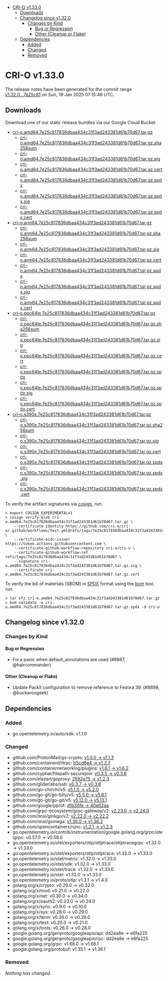 - [CRI-O v1.33.0](#cri-o-v1330)
  - [Downloads](#downloads)
  - [Changelog since v1.32.0](#changelog-since-v1320)
    - [Changes by Kind](#changes-by-kind)
      - [Bug or Regression](#bug-or-regression)
      - [Other (Cleanup or Flake)](#other-cleanup-or-flake)
  - [Dependencies](#dependencies)
    - [Added](#added)
    - [Changed](#changed)
    - [Removed](#removed)

# CRI-O v1.33.0

The release notes have been generated for the commit range
[v1.32.0...7e25c81](https://github.com/cri-o/cri-o/compare/v1.32.0...v1.33.0) on Sun, 19 Jan 2025 07:15:46 UTC.

## Downloads

Download one of our static release bundles via our Google Cloud Bucket:

- [cri-o.amd64.7e25c817836dbaa434c31f3ad243381d61b70d67.tar.gz](https://storage.googleapis.com/cri-o/artifacts/cri-o.amd64.7e25c817836dbaa434c31f3ad243381d61b70d67.tar.gz)
  - [cri-o.amd64.7e25c817836dbaa434c31f3ad243381d61b70d67.tar.gz.sha256sum](https://storage.googleapis.com/cri-o/artifacts/cri-o.amd64.7e25c817836dbaa434c31f3ad243381d61b70d67.tar.gz.sha256sum)
  - [cri-o.amd64.7e25c817836dbaa434c31f3ad243381d61b70d67.tar.gz.sig](https://storage.googleapis.com/cri-o/artifacts/cri-o.amd64.7e25c817836dbaa434c31f3ad243381d61b70d67.tar.gz.sig)
  - [cri-o.amd64.7e25c817836dbaa434c31f3ad243381d61b70d67.tar.gz.cert](https://storage.googleapis.com/cri-o/artifacts/cri-o.amd64.7e25c817836dbaa434c31f3ad243381d61b70d67.tar.gz.cert)
  - [cri-o.amd64.7e25c817836dbaa434c31f3ad243381d61b70d67.tar.gz.spdx](https://storage.googleapis.com/cri-o/artifacts/cri-o.amd64.7e25c817836dbaa434c31f3ad243381d61b70d67.tar.gz.spdx)
  - [cri-o.amd64.7e25c817836dbaa434c31f3ad243381d61b70d67.tar.gz.spdx.sig](https://storage.googleapis.com/cri-o/artifacts/cri-o.amd64.7e25c817836dbaa434c31f3ad243381d61b70d67.tar.gz.spdx.sig)
  - [cri-o.amd64.7e25c817836dbaa434c31f3ad243381d61b70d67.tar.gz.spdx.cert](https://storage.googleapis.com/cri-o/artifacts/cri-o.amd64.7e25c817836dbaa434c31f3ad243381d61b70d67.tar.gz.spdx.cert)
- [cri-o.arm64.7e25c817836dbaa434c31f3ad243381d61b70d67.tar.gz](https://storage.googleapis.com/cri-o/artifacts/cri-o.arm64.7e25c817836dbaa434c31f3ad243381d61b70d67.tar.gz)
  - [cri-o.arm64.7e25c817836dbaa434c31f3ad243381d61b70d67.tar.gz.sha256sum](https://storage.googleapis.com/cri-o/artifacts/cri-o.arm64.7e25c817836dbaa434c31f3ad243381d61b70d67.tar.gz.sha256sum)
  - [cri-o.arm64.7e25c817836dbaa434c31f3ad243381d61b70d67.tar.gz.sig](https://storage.googleapis.com/cri-o/artifacts/cri-o.arm64.7e25c817836dbaa434c31f3ad243381d61b70d67.tar.gz.sig)
  - [cri-o.arm64.7e25c817836dbaa434c31f3ad243381d61b70d67.tar.gz.cert](https://storage.googleapis.com/cri-o/artifacts/cri-o.arm64.7e25c817836dbaa434c31f3ad243381d61b70d67.tar.gz.cert)
  - [cri-o.arm64.7e25c817836dbaa434c31f3ad243381d61b70d67.tar.gz.spdx](https://storage.googleapis.com/cri-o/artifacts/cri-o.arm64.7e25c817836dbaa434c31f3ad243381d61b70d67.tar.gz.spdx)
  - [cri-o.arm64.7e25c817836dbaa434c31f3ad243381d61b70d67.tar.gz.spdx.sig](https://storage.googleapis.com/cri-o/artifacts/cri-o.arm64.7e25c817836dbaa434c31f3ad243381d61b70d67.tar.gz.spdx.sig)
  - [cri-o.arm64.7e25c817836dbaa434c31f3ad243381d61b70d67.tar.gz.spdx.cert](https://storage.googleapis.com/cri-o/artifacts/cri-o.arm64.7e25c817836dbaa434c31f3ad243381d61b70d67.tar.gz.spdx.cert)
- [cri-o.ppc64le.7e25c817836dbaa434c31f3ad243381d61b70d67.tar.gz](https://storage.googleapis.com/cri-o/artifacts/cri-o.ppc64le.7e25c817836dbaa434c31f3ad243381d61b70d67.tar.gz)
  - [cri-o.ppc64le.7e25c817836dbaa434c31f3ad243381d61b70d67.tar.gz.sha256sum](https://storage.googleapis.com/cri-o/artifacts/cri-o.ppc64le.7e25c817836dbaa434c31f3ad243381d61b70d67.tar.gz.sha256sum)
  - [cri-o.ppc64le.7e25c817836dbaa434c31f3ad243381d61b70d67.tar.gz.sig](https://storage.googleapis.com/cri-o/artifacts/cri-o.ppc64le.7e25c817836dbaa434c31f3ad243381d61b70d67.tar.gz.sig)
  - [cri-o.ppc64le.7e25c817836dbaa434c31f3ad243381d61b70d67.tar.gz.cert](https://storage.googleapis.com/cri-o/artifacts/cri-o.ppc64le.7e25c817836dbaa434c31f3ad243381d61b70d67.tar.gz.cert)
  - [cri-o.ppc64le.7e25c817836dbaa434c31f3ad243381d61b70d67.tar.gz.spdx](https://storage.googleapis.com/cri-o/artifacts/cri-o.ppc64le.7e25c817836dbaa434c31f3ad243381d61b70d67.tar.gz.spdx)
  - [cri-o.ppc64le.7e25c817836dbaa434c31f3ad243381d61b70d67.tar.gz.spdx.sig](https://storage.googleapis.com/cri-o/artifacts/cri-o.ppc64le.7e25c817836dbaa434c31f3ad243381d61b70d67.tar.gz.spdx.sig)
  - [cri-o.ppc64le.7e25c817836dbaa434c31f3ad243381d61b70d67.tar.gz.spdx.cert](https://storage.googleapis.com/cri-o/artifacts/cri-o.ppc64le.7e25c817836dbaa434c31f3ad243381d61b70d67.tar.gz.spdx.cert)
- [cri-o.s390x.7e25c817836dbaa434c31f3ad243381d61b70d67.tar.gz](https://storage.googleapis.com/cri-o/artifacts/cri-o.s390x.7e25c817836dbaa434c31f3ad243381d61b70d67.tar.gz)
  - [cri-o.s390x.7e25c817836dbaa434c31f3ad243381d61b70d67.tar.gz.sha256sum](https://storage.googleapis.com/cri-o/artifacts/cri-o.s390x.7e25c817836dbaa434c31f3ad243381d61b70d67.tar.gz.sha256sum)
  - [cri-o.s390x.7e25c817836dbaa434c31f3ad243381d61b70d67.tar.gz.sig](https://storage.googleapis.com/cri-o/artifacts/cri-o.s390x.7e25c817836dbaa434c31f3ad243381d61b70d67.tar.gz.sig)
  - [cri-o.s390x.7e25c817836dbaa434c31f3ad243381d61b70d67.tar.gz.cert](https://storage.googleapis.com/cri-o/artifacts/cri-o.s390x.7e25c817836dbaa434c31f3ad243381d61b70d67.tar.gz.cert)
  - [cri-o.s390x.7e25c817836dbaa434c31f3ad243381d61b70d67.tar.gz.spdx](https://storage.googleapis.com/cri-o/artifacts/cri-o.s390x.7e25c817836dbaa434c31f3ad243381d61b70d67.tar.gz.spdx)
  - [cri-o.s390x.7e25c817836dbaa434c31f3ad243381d61b70d67.tar.gz.spdx.sig](https://storage.googleapis.com/cri-o/artifacts/cri-o.s390x.7e25c817836dbaa434c31f3ad243381d61b70d67.tar.gz.spdx.sig)
  - [cri-o.s390x.7e25c817836dbaa434c31f3ad243381d61b70d67.tar.gz.spdx.cert](https://storage.googleapis.com/cri-o/artifacts/cri-o.s390x.7e25c817836dbaa434c31f3ad243381d61b70d67.tar.gz.spdx.cert)

To verify the artifact signatures via [cosign](https://github.com/sigstore/cosign), run:

```console
> export COSIGN_EXPERIMENTAL=1
> cosign verify-blob cri-o.amd64.7e25c817836dbaa434c31f3ad243381d61b70d67.tar.gz \
    --certificate-identity https://github.com/cri-o/cri-o/.github/workflows/test.yml@refs/tags/7e25c817836dbaa434c31f3ad243381d61b70d67 \
    --certificate-oidc-issuer https://token.actions.githubusercontent.com \
    --certificate-github-workflow-repository cri-o/cri-o \
    --certificate-github-workflow-ref refs/tags/7e25c817836dbaa434c31f3ad243381d61b70d67 \
    --signature cri-o.amd64.7e25c817836dbaa434c31f3ad243381d61b70d67.tar.gz.sig \
    --certificate cri-o.amd64.7e25c817836dbaa434c31f3ad243381d61b70d67.tar.gz.cert
```

To verify the bill of materials (SBOM) in [SPDX](https://spdx.org) format using the [bom](https://sigs.k8s.io/bom) tool, run:

```console
> tar xfz cri-o.amd64.7e25c817836dbaa434c31f3ad243381d61b70d67.tar.gz
> bom validate -e cri-o.amd64.7e25c817836dbaa434c31f3ad243381d61b70d67.tar.gz.spdx -d cri-o
```

## Changelog since v1.32.0

### Changes by Kind

#### Bug or Regression
 - Fix a panic when default_annotations are used (#8867, @haircommander)

#### Other (Cleanup or Flake)
 - Update Packit configuration to remove reference to Fedora 39. (#8898, @buckaroogeek)

## Dependencies

### Added
- go.opentelemetry.io/auto/sdk: v1.1.0

### Changed
- github.com/ProtonMail/go-crypto: [v1.0.0 → v1.1.3](https://github.com/ProtonMail/go-crypto/compare/v1.0.0...v1.1.3)
- github.com/containerd/ttrpc: [b5cd6e4 → v1.2.7](https://github.com/containerd/ttrpc/compare/b5cd6e4...v1.2.7)
- github.com/containernetworking/plugins: [v1.6.1 → v1.6.2](https://github.com/containernetworking/plugins/compare/v1.6.1...v1.6.2)
- github.com/cyphar/filepath-securejoin: [v0.3.5 → v0.3.6](https://github.com/cyphar/filepath-securejoin/compare/v0.3.5...v0.3.6)
- github.com/elazarl/goproxy: [2592e75 → v1.2.3](https://github.com/elazarl/goproxy/compare/2592e75...v1.2.3)
- github.com/gliderlabs/ssh: [v0.3.7 → v0.3.8](https://github.com/gliderlabs/ssh/compare/v0.3.7...v0.3.8)
- github.com/go-chi/chi/v5: [v5.1.0 → v5.2.0](https://github.com/go-chi/chi/compare/v5.1.0...v5.2.0)
- github.com/go-git/go-billy/v5: [v5.5.0 → v5.6.1](https://github.com/go-git/go-billy/compare/v5.5.0...v5.6.1)
- github.com/go-git/go-git/v5: [v5.12.0 → v5.13.1](https://github.com/go-git/go-git/compare/v5.12.0...v5.13.1)
- github.com/google/pprof: [d1b30fe → 40e02aa](https://github.com/google/pprof/compare/d1b30fe...40e02aa)
- github.com/grpc-ecosystem/grpc-gateway/v2: [v2.23.0 → v2.24.0](https://github.com/grpc-ecosystem/grpc-gateway/compare/v2.23.0...v2.24.0)
- github.com/onsi/ginkgo/v2: [v2.22.0 → v2.22.2](https://github.com/onsi/ginkgo/compare/v2.22.0...v2.22.2)
- github.com/onsi/gomega: [v1.36.0 → v1.36.2](https://github.com/onsi/gomega/compare/v1.36.0...v1.36.2)
- github.com/opencontainers/runc: [v1.2.1 → v1.2.3](https://github.com/opencontainers/runc/compare/v1.2.1...v1.2.3)
- go.opentelemetry.io/contrib/instrumentation/google.golang.org/grpc/otelgrpc: v0.57.0 → v0.58.0
- go.opentelemetry.io/otel/exporters/otlp/otlptrace/otlptracegrpc: v1.32.0 → v1.33.0
- go.opentelemetry.io/otel/exporters/otlp/otlptrace: v1.32.0 → v1.33.0
- go.opentelemetry.io/otel/metric: v1.32.0 → v1.33.0
- go.opentelemetry.io/otel/sdk: v1.32.0 → v1.33.0
- go.opentelemetry.io/otel/trace: v1.32.0 → v1.33.0
- go.opentelemetry.io/otel: v1.32.0 → v1.33.0
- go.opentelemetry.io/proto/otlp: v1.3.1 → v1.4.0
- golang.org/x/crypto: v0.29.0 → v0.32.0
- golang.org/x/mod: v0.21.0 → v0.22.0
- golang.org/x/net: v0.30.0 → v0.34.0
- golang.org/x/oauth2: v0.23.0 → v0.24.0
- golang.org/x/sync: v0.9.0 → v0.10.0
- golang.org/x/sys: v0.28.0 → v0.29.0
- golang.org/x/term: v0.26.0 → v0.28.0
- golang.org/x/text: v0.20.0 → v0.21.0
- golang.org/x/tools: v0.26.0 → v0.28.0
- google.golang.org/genproto/googleapis/api: dd2ea8e → e6fa225
- google.golang.org/genproto/googleapis/rpc: dd2ea8e → e6fa225
- google.golang.org/grpc: v1.68.0 → v1.68.1
- google.golang.org/protobuf: v1.35.1 → v1.36.1

### Removed
_Nothing has changed._
